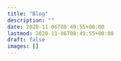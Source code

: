 ```yaml
---
title: "Blog"
description: ""
date: 2020-11-06T08:49:55+00:00
lastmod: 2020-11-06T08:49:55+00:00
draft: false
images: []
---
```

